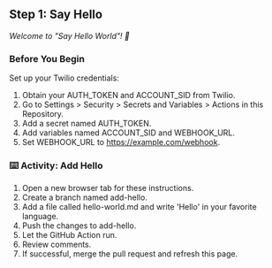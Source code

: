 <!--
  <<< Author notes: Step 1 >>>
  Choose 3-5 steps for your course.
  The first step is always the hardest, so pick something easy!
  Link to docs.github.com for further explanations.
  Encourage users to open new tabs for steps!
  TBD-step-1-notes.
-->

## Step 1: Say Hello
_Welcome to "Say Hello World"! :wave:_

### Before You Begin
Set up your Twilio credentials:

1. Obtain your AUTH_TOKEN and ACCOUNT_SID from Twilio.
2. Go to Settings > Security > Secrets and Variables > Actions in this Repository.
3. Add a secret named AUTH_TOKEN.
4. Add variables named ACCOUNT_SID and WEBHOOK_URL.
5. Set WEBHOOK_URL to https://example.com/webhook.

### :keyboard: Activity: Add Hello
1. Open a new browser tab for these instructions.
2. Create a branch named add-hello.
3. Add a file called hello-world.md and write 'Hello' in your favorite language.
4. Push the changes to add-hello.
5. Let the GitHub Action run.
6. Review comments.
7. If successful, merge the pull request and refresh this page.
